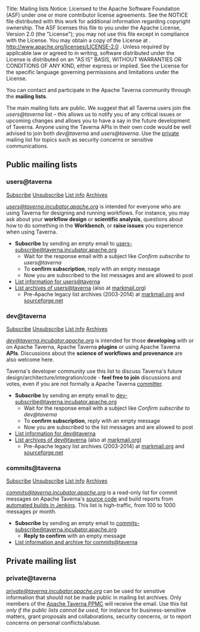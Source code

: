 Title:     Mailing lists
Notice:    Licensed to the Apache Software Foundation (ASF) under one
           or more contributor license agreements.  See the NOTICE file
           distributed with this work for additional information
           regarding copyright ownership.  The ASF licenses this file
           to you under the Apache License, Version 2.0 (the
           "License"); you may not use this file except in compliance
           with the License.  You may obtain a copy of the License at
           .
             http://www.apache.org/licenses/LICENSE-2.0
           .
           Unless required by applicable law or agreed to in writing,
           software distributed under the License is distributed on an
           "AS IS" BASIS, WITHOUT WARRANTIES OR CONDITIONS OF ANY
           KIND, either express or implied.  See the License for the
           specific language governing permissions and limitations
           under the License.

You can contact and participate in the Apache Taverna community through the <strong>mailing lists</strong>.

The main mailing lists are public. We suggest that all Taverna users join the <em>users@taverna</em> list
– this allows us to notify you of any critical issues or upcoming changes and allows you to have
a say in the future development of Taverna. Anyone using the Taverna APIs in their own code
would be well advised to join both <em>dev@taverna</em> and <em>users@taverna</em>. 
Use the <a href="#private">private</a> mailing list for topics such as security concerns or sensitive communications.


## Public mailing lists

<a name="users"></a>
### users@taverna

<a class="btn btn-primary" href="mailto:users-subscribe@taverna.incubator.apache.org" role="button">Subscribe</a>
<a class="btn btn-default" href="mailto:users-unsubscribe@taverna.incubator.apache.org" role="button">Unsubscribe</a>
<a class="btn btn-default" href="http://mail-archives.apache.org/mod_mbox/incubator-taverna-users/" role="button">List info</a>
<a class="btn btn-default" href="https://lists.apache.org/list.html?users@taverna.apache.org" role="button">Archives</a>

*users@taverna.incubator.apache.org* is intended for everyone who are using Taverna for
designing and running workflows. For instance, you may ask about your **workflow design** or **scientific analysis**,
questions about how to do something in the **Workbench**, or **raise issues** you experience when using Taverna.


  - **Subscribe** by sending an empty email to [users-subscribe@taverna.incubator.apache.org](mailto:users-subscribe@taverna.incubator.apache.org)
     - Wait for the response email with a subject like *Confirm subscribe to users@taverna*
     - To **confirm subscription**, reply with an empty message
     - Now you are subscribed to the list messages and are allowed to post
  - [List information for users@taverna](http://mail-archives.apache.org/mod_mbox/incubator-taverna-users/)
  - [List archives of users@taverna](https://lists.apache.org/list.html?users@taverna.apache.org) (also at [markmail.org](http://apache-taverna-users.markmail.org/search/?q=))
    - Pre-Apache legacy list archives (2003-2014) at [markmail.org](http://markmail.org/search/?q=#query:%20list%3Anet.sourceforge.lists.taverna-users) and  [sourceforge.net](http://sourceforge.net/p/taverna/mailman/taverna-users/)

<a name="dev"></a>
### dev@taverna

<a class="btn btn-primary" href="mailto:dev-subscribe@taverna.incubator.apache.org" role="button">Subscribe</a>
<a class="btn btn-default" href="mailto:dev-unsubscribe@taverna.incubator.apache.org" role="button">Unsubscribe</a>
<a class="btn btn-default" href="http://mail-archives.apache.org/mod_mbox/incubator-taverna-dev/" role="button">List info</a>
<a class="btn btn-default" href="https://lists.apache.org/list.html?dev@taverna.apache.org" role="button">Archives</a>

<em>dev@taverna.incubator.apache.org</em> is intended for those **developing** with or on Apache Taverna,
Apache Taverna **plugins** or using Apache Taverna **APIs**. Discussions about the **science of workflows and provenance**
are also welcome here.

Taverna's developer community use this list to discuss Taverna's future design/architecture/integration/code -
**feel free to join** discussions and votes, even if you are not formally a Apache Taverna [committer](/community).


  - **Subscribe** by sending an empty email to [dev-subscribe@taverna.incubator.apache.org](mailto:dev-subscribe@taverna.incubator.apache.org)
     - Wait for the response email with a subject like *Confirm subscribe to dev@taverna*
     - To **confirm subscription**, reply with an empty message
     - Now you are subscribed to the list messages and are allowed to post
  - [List information for dev@taverna](http://mail-archives.apache.org/mod_mbox/incubator-taverna-dev/)
  - [List archives of dev@taverna](https://lists.apache.org/list.html?dev@taverna.apache.org) (also at [markmail.org](http://apache-taverna-dev.markmail.org/search/?q=))  
    - Pre-Apache legacy list archives (2003-2014) at [markmail.org](http://markmail.org/search/?q=#query:%20list%3Anet.sourceforge.lists.taverna-hackers) and  [sourceforge.net](http://sourceforge.net/p/taverna/mailman/taverna-hackers/)


<a name="commits"></a>
### commits@taverna

<a class="btn btn-primary" href="mailto:commits-subscribe@taverna.incubator.apache.org" role="button">Subscribe</a>
<a class="btn btn-default" href="mailto:commits-unsubscribe@taverna.incubator.apache.org" role="button">Unsubscribe</a>
<a class="btn btn-default" href="http://mail-archives.apache.org/mod_mbox/incubator-taverna-dev/" role="button">List info</a>
<a class="btn btn-default" href="https://lists.apache.org/list.html?commits@taverna.apache.org" role="button">Archives</a>

<em>commits@taverna.incubator.apache.org</em> is a read-only list for commit messages on Apache Taverna's [source code](/code/)
and build reports from [automated builds in Jenkins](https://builds.apache.org/user/stain/my-views/view/taverna/).
This list is high-traffic, from 100 to 1000 messages pr month.

  - **Subscribe** by sending an empty email to [commits-subscribe@taverna.incubator.apache.org](mailto:commits-subscribe@taverna.incubator.apache.org)
    - **Reply to confirm** with an empty message
  - [List information and archive for commits@taverna](http://mail-archives.apache.org/mod_mbox/incubator-taverna-commits/)


## Private mailing list

<a name="private"></a>
### private@taverna

<em>private@taverna.incubator.apache.org</em> can be used for sensitive information that should not be made public
in mailing list archives. Only members of the [Apache Taverna PPMC](/about/) will receive the email. Use this list *only 
if the public lists cannot be used*, for instance for business-sensitive matters, grant proposals and collaborations,
security concerns, or to report concerns on personal conflicts/abuse.
